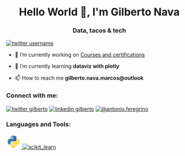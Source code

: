 <h1 align="center">Hello World 🤗, I'm Gilberto Nava</h1>
<h3 align="center">Data, tacos & tech</h3>

<p align="left"> <a href="https://twitter.com/Gilberto_NM" target="blank"><img src="https://img.shields.io/twitter/follow/gilberto_nm?logo=twitter&style=for-the-badge" alt="twitter username" /></a> </p>


- 🔭 I’m currently working on [Courses and certifications](https://delicious-bramble-e5f.notion.site/Cursos-y-Certificaciones-2724ba2bb3b4401ea682e10ff2f1652d)

- 🌱 I’m currently learning **dataviz with plotly**

- 📫 How to reach me **gilberto.nava.marcos@outlook**


<h3 align="left">Connect with me:</h3>
<p align="left">

<a href="https://twitter.com/Gilberto_NM" target="blank"><img align="center" src="https://raw.githubusercontent.com/rahuldkjain/github-profile-readme-generator/master/src/images/icons/Social/twitter.svg" alt="twitter gilberto" height="30" width="40" /></a>
<a href="https://www.linkedin.com/in/gilberto-nava-marcos/" target="blank"><img align="center" src="https://raw.githubusercontent.com/rahuldkjain/github-profile-readme-generator/master/src/images/icons/Social/linked-in-alt.svg" alt="linkedin gilberto" height="30" width="40" /></a>
<a href="https://medium.com/@gilberto.nava.marcos" target="blank"><img align="center" src="https://raw.githubusercontent.com/rahuldkjain/github-profile-readme-generator/master/src/images/icons/Social/medium.svg" alt="@antonio.feregrino" height="30" width="40" /></a>

</p>

<h3 align="left">Languages and Tools:</h3>
<p align="left">   <a href="https://www.python.org" target="_blank"> <img src="https://raw.githubusercontent.com/devicons/devicon/master/icons/python/python-original.svg" alt="python" width="40" height="40"/> </a>  <a href="https://scikit-learn.org/" target="_blank"> <img src="https://upload.wikimedia.org/wikipedia/commons/0/05/Scikit_learn_logo_small.svg" alt="scikit_learn" width="40" height="40"/> </a></p>
